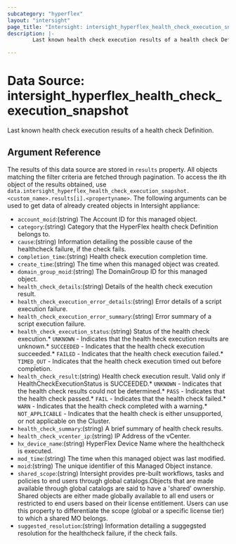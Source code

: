 ```yaml
---
subcategory: "hyperflex"
layout: "intersight"
page_title: "Intersight: intersight_hyperflex_health_check_execution_snapshot"
description: |-
        Last known health check execution results of a health check Definition.

---
```


# Data Source: intersight_hyperflex_health_check_execution_snapshot
Last known health check execution results of a health check Definition.
## Argument Reference
The results of this data source are stored in `results` property.
All objects matching the filter criteria are fetched through pagination.
To access the ith object of the results obtained, use `data.intersight_hyperflex_health_check_execution_snapshot.<custom_name>.results[i].<propertyname>`.
The following arguments can be used to get data of already created objects in Intersight appliance:
* `account_moid`:(string) The Account ID for this managed object. 
* `category`:(string) Category that the HyperFlex health check Definition belongs to. 
* `cause`:(string) Information detailing the possible cause of the healthcheck failure, if the check fails. 
* `completion_time`:(string) Health check execution completion time. 
* `create_time`:(string) The time when this managed object was created. 
* `domain_group_moid`:(string) The DomainGroup ID for this managed object. 
* `health_check_details`:(string) Details of the health check execution result. 
* `health_check_execution_error_details`:(string) Error details of a script execution failure. 
* `health_check_execution_error_summary`:(string) Error summary of a script execution failure. 
* `health_check_execution_status`:(string) Status of the health check execution.* `UNKNOWN` - Indicates that the health heck execution results are unknown.* `SUCCEEDED` - Indicates that the health check execution succeeded.* `FAILED` - Indicates that the health check execution failed.* `TIMED_OUT` - Indicates that the health check execution timed out before completion. 
* `health_check_result`:(string) Health check execution result. Valid only if HealthCheckExecutionStatus is SUCCEEDED.* `UNKNOWN` - Indicates that the health check results could not be determined.* `PASS` - Indicates that the health check passed.* `FAIL` - Indicates that the health check failed.* `WARN` - Indicates that the health check completed with a warning.* `NOT_APPLICABLE` - Indicates that the health check is either unsupported, or not applicable on the Cluster. 
* `health_check_summary`:(string) A brief summary of health check results. 
* `health_check_vcenter_ip`:(string) IP Address of the vCenter. 
* `hx_device_name`:(string) HyperFlex Device Name where the healthcheck is executed. 
* `mod_time`:(string) The time when this managed object was last modified. 
* `moid`:(string) The unique identifier of this Managed Object instance. 
* `shared_scope`:(string) Intersight provides pre-built workflows, tasks and policies to end users through global catalogs.Objects that are made available through global catalogs are said to have a 'shared' ownership. Shared objects are either made globally available to all end users or restricted to end users based on their license entitlement. Users can use this property to differentiate the scope (global or a specific license tier) to which a shared MO belongs. 
* `suggested_resolution`:(string) Information detailing a suggegsted resolution for the healthcheck failure, if the check fails. 
 
